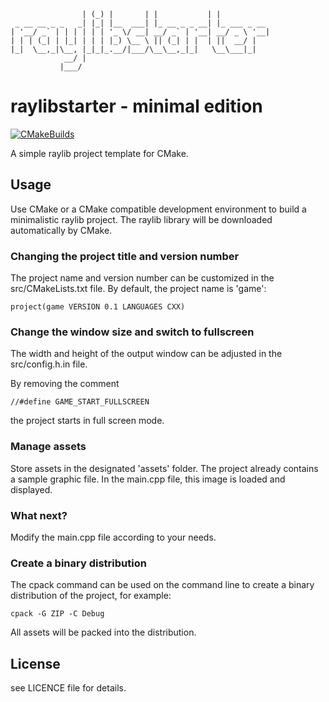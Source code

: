 ```
                | (_) |       | |           | |           
 _ __ __ _ _   _| |_| |__  ___| |_ __ _ _ __| |_ ___ _ __ 
| '__/ _` | | | | | | '_ \/ __| __/ _` | '__| __/ _ \ '__|
| | | (_| | |_| | | | |_) \__ \ || (_| | |  | ||  __/ |   
|_|  \__,_|\__, |_|_|_.__/|___/\__\__,_|_|   \__\___|_|   
            __/ |                                         
           |___/  
```

# raylibstarter - minimal edition

[![CMakeBuilds](https://github.com/chfhhd/raylibstarter-minimal/actions/workflows/cmake.yml/badge.svg)](https://github.com/chfhhd/raylibstarter/actions/workflows/cmake.yml)

A simple raylib project template for CMake.

## Usage

Use CMake or a CMake compatible development environment to build a minimalistic raylib project. The raylib library will be downloaded automatically by CMake.

### Changing the project title and version number

The project name and version number can be customized in the src/CMakeLists.txt file. By default, the project name is 'game':

```
project(game VERSION 0.1 LANGUAGES CXX)
```

### Change the window size and switch to fullscreen

The width and height of the output window can be adjusted in the src/config.h.in file.

By removing the comment

```
//#define GAME_START_FULLSCREEN
```

the project starts in full screen mode.

### Manage assets

Store assets in the designated 'assets' folder. The project already contains a sample graphic file. In the main.cpp file, this image is loaded and displayed.

### What next?

Modify the main.cpp file according to your needs.

### Create a binary distribution

The cpack command can be used on the command line to create a binary distribution of the project, for example:

```
cpack -G ZIP -C Debug
```

All assets will be packed into the distribution.

## License

see LICENCE file for details.